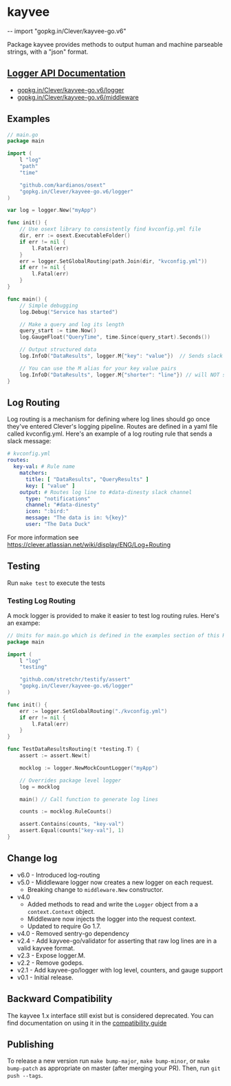 # kayvee
--
    import "gopkg.in/Clever/kayvee-go.v6"

Package kayvee provides methods to output human and machine parseable strings,
with a "json" format.

## [Logger API Documentation](./logger)

* [gopkg.in/Clever/kayvee-go.v6/logger](https://godoc.org/gopkg.in/Clever/kayvee-go.v5/logger)
* [gopkg.in/Clever/kayvee-go.v6/middleware](https://godoc.org/gopkg.in/Clever/kayvee-go.v5/middleware)

## Examples

```go
// main.go
package main

import (
    l "log"
    "path"
    "time"

    "github.com/kardianos/osext"
    "gopkg.in/Clever/kayvee-go.v6/logger"
)

var log = logger.New("myApp")

func init() {
    // Use osext library to consistently find kvconfig.yml file
    dir, err := osext.ExecutableFolder()
    if err != nil {
        l.Fatal(err)
    }
    err = logger.SetGlobalRouting(path.Join(dir, "kvconfig.yml"))
    if err != nil {
        l.Fatal(err)
    }
}

func main() {
    // Simple debugging
    log.Debug("Service has started")

    // Make a query and log its length
    query_start := time.Now()
    log.GaugeFloat("QueryTime", time.Since(query_start).Seconds())

    // Output structured data
    log.InfoD("DataResults", logger.M{"key": "value"})  // Sends slack message (see Log Routing)

    // You can use the M alias for your key value pairs
    log.InfoD("DataResults", logger.M{"shorter": "line"}) // will NOT send slack message
}
```

## Log Routing

Log routing is a mechanism for defining where log lines should go once they've entered Clever's logging pipeline.   Routes are defined in a yaml file called kvconfig.yml.  Here's an example of a log routing rule that sends a slack message:

```yaml
# kvconfig.yml
routes:
  key-val: # Rule name
    matchers:
      title: [ "DataResults", "QueryResults" ]
      key: [ "value" ]
    output: # Routes log line to #data-dinesty slack channel
      type: "notifications"
      channel: "#data-dinesty"
      icon: ":bird:"
      message: "The data is in: %{key}"
      user: "The Data Duck"
```

For more information see https://clever.atlassian.net/wiki/display/ENG/Log+Routing

## Testing

Run `make test` to execute the tests

### Testing Log Routing

A mock logger is provided to make it easier to test log routing rules.  Here's an exampe:

```go
// Units for main.go which is defined in the examples section of this README
package main

import (
    l "log"
    "testing"

    "github.com/stretchr/testify/assert"
    "gopkg.in/Clever/kayvee-go.v6/logger"
)

func init() {
    err := logger.SetGlobalRouting("./kvconfig.yml")
    if err != nil {
        l.Fatal(err)
    }
}

func TestDataResultsRouting(t *testing.T) {
    assert := assert.New(t)

    mocklog := logger.NewMockCountLogger("myApp")

    // Overrides package level logger
    log = mocklog

    main() // Call function to generate log lines

    counts := mocklog.RuleCounts()

    assert.Contains(counts, "key-val")
    assert.Equal(counts["key-val"], 1)
}
```


## Change log

- v6.0 - Introduced log-routing
- v5.0 - Middleware logger now creates a new logger on each request.
  - Breaking change to `middleware.New` constructor.
- v4.0
  - Added methods to read and write the `Logger` object from a a `context.Context` object.
  - Middleware now injects the logger into the request context.
  - Updated to require Go 1.7.
- v4.0 - Removed sentry-go dependency
- v2.4 - Add kayvee-go/validator for asserting that raw log lines are in a valid kayvee format.
- v2.3 - Expose logger.M.
- v2.2 - Remove godeps.
- v2.1 - Add kayvee-go/logger with log level, counters, and gauge support
- v0.1 - Initial release.

## Backward Compatibility

The kayvee 1.x interface still exist but is considered deprecated. You can find documentation on using it in the [compatibility guide](./compatibility.md)

## Publishing

To release a new version run `make bump-major`, `make bump-minor`, or `make
bump-patch` as appropriate on master (after merging your PR). Then, run `git
push --tags`.
